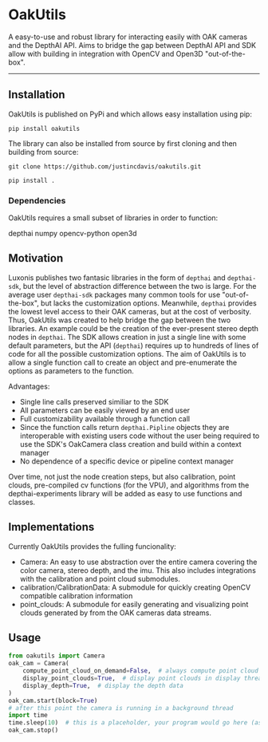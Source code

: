# OakUtils

A easy-to-use and robust library for interacting easily with OAK cameras and the DepthAI API. Aims to bridge the gap between DepthAI API and SDK allow with building in integration with OpenCV and Open3D "out-of-the-box".

---

## Installation

OakUtils is published on PyPi and which allows easy installation using pip:

`pip install oakutils`

The library can also be installed from source by first cloning and then building from source:

`git clone https://github.com/justincdavis/oakutils.git`

`pip install .`

### Dependencies

OakUtils requires a small subset of libraries in order to function: 

depthai
numpy
opencv-python
open3d

## Motivation

Luxonis publishes two fantasic libraries in the form of `depthai` and `depthai-sdk`, but the level of abstraction difference between the two is large. For the average user `depthai-sdk` packages many common tools for use "out-of-the-box", but lacks the customization options. Meanwhile, `depthai` provides the lowest level access to their OAK cameras, but at the cost of verbosity. Thus, OakUtils was created to help bridge the gap between the two libraries.
An example could be the creation of the ever-present stereo depth nodes in `depthai`. The SDK allows creation in just a single line with some default parameters, but the API (`depthai`) requires up to hundreds of lines of code for all the possible customization options. The aim of OakUtils is to allow a single function call to create an object and pre-enumerate the options as parameters to the function. 

Advantages:

* Single line calls preserved similiar to the SDK
* All parameters can be easily viewed by an end user
* Full customizability available through a function call
* Since the function calls return `depthai.Pipline` objects they are interoperable with existing users code without the user being required to use the SDK's OakCamera class creation and build within a context manager
* No dependence of a specific device or pipeline context manager

Over time, not just the node creation steps, but also calibration, point clouds, pre-compiled cv functions (for the VPU), and algorithms from the depthai-experiments library will be added as easy to use functions and classes. 

## Implementations

Currently OakUtils provides the fulling funcionality:

* Camera: An easy to use abstraction over the entire camera covering the color camera, stereo depth, and the imu. This also includes integrations with the calibration and point cloud submodules.
* calibration/CalibrationData: A submodule for quickly creating OpenCV compatible calibration information
* point_clouds: A submodule for easily generating and visualizing point clouds generated by from the OAK cameras data streams.

## Usage

```python
from oakutils import Camera
oak_cam = Camera(
    compute_point_cloud_on_demand=False,  # always compute point cloud on data recevied
    display_point_clouds=True,  # display point clouds in display thread
    display_depth=True,  # display the depth data
)
oak_cam.start(block=True)
# after this point the camera is running in a background thread
import time
time.sleep(10)  # this is a placeholder, your program would go here (as an example)
oak_cam.stop()
```
